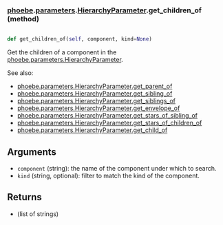 ### [phoebe](phoebe.md).[parameters](phoebe.parameters.md).[HierarchyParameter](phoebe.parameters.HierarchyParameter.md).get_children_of (method)


```py

def get_children_of(self, component, kind=None)

```



Get the children of a component in the
[phoebe.parameters.HierarchyParameter](phoebe.parameters.HierarchyParameter.md).

See also:
* [phoebe.parameters.HierarchyParameter.get_parent_of](phoebe.parameters.HierarchyParameter.get_parent_of.md)
* [phoebe.parameters.HierarchyParameter.get_sibling_of](phoebe.parameters.HierarchyParameter.get_sibling_of.md)
* [phoebe.parameters.HierarchyParameter.get_siblings_of](phoebe.parameters.HierarchyParameter.get_siblings_of.md)
* [phoebe.parameters.HierarchyParameter.get_envelope_of](phoebe.parameters.HierarchyParameter.get_envelope_of.md)
* [phoebe.parameters.HierarchyParameter.get_stars_of_sibling_of](phoebe.parameters.HierarchyParameter.get_stars_of_sibling_of.md)
* [phoebe.parameters.HierarchyParameter.get_stars_of_children_of](phoebe.parameters.HierarchyParameter.get_stars_of_children_of.md)
* [phoebe.parameters.HierarchyParameter.get_child_of](phoebe.parameters.HierarchyParameter.get_child_of.md)

Arguments
----------
* `component` (string): the name of the component under which to search.
* `kind` (string, optional): filter to match the kind of the component.

Returns
---------
* (list of strings)

